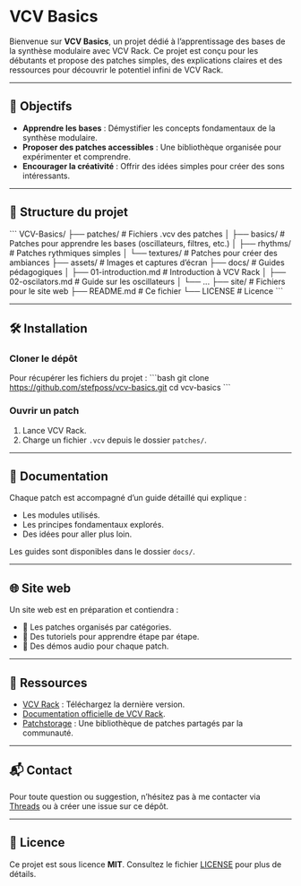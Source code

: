 # VCV Basics

Bienvenue sur **VCV Basics**, un projet dédié à l’apprentissage des bases de la synthèse modulaire avec VCV Rack. Ce projet est conçu pour les débutants et propose des patches simples, des explications claires et des ressources pour découvrir le potentiel infini de VCV Rack.

---

## 🌟 Objectifs

- **Apprendre les bases** : Démystifier les concepts fondamentaux de la synthèse modulaire.
- **Proposer des patches accessibles** : Une bibliothèque organisée pour expérimenter et comprendre.
- **Encourager la créativité** : Offrir des idées simples pour créer des sons intéressants.

---

## 📂 Structure du projet

\```
VCV-Basics/
├── patches/                # Fichiers .vcv des patches
│   ├── basics/             # Patches pour apprendre les bases (oscillateurs, filtres, etc.)
│   ├── rhythms/            # Patches rythmiques simples
│   └── textures/           # Patches pour créer des ambiances
├── assets/                 # Images et captures d’écran
├── docs/                   # Guides pédagogiques
│   ├── 01-introduction.md  # Introduction à VCV Rack
│   ├── 02-oscilators.md    # Guide sur les oscillateurs
│   └── ...
├── site/                   # Fichiers pour le site web
├── README.md               # Ce fichier
└── LICENSE                 # Licence
\```

---

## 🛠️ Installation

### Cloner le dépôt
Pour récupérer les fichiers du projet :
\```bash
git clone https://github.com/stefposs/vcv-basics.git
cd vcv-basics
\```

### Ouvrir un patch
1. Lance VCV Rack.
2. Charge un fichier `.vcv` depuis le dossier `patches/`.

---

## 📖 Documentation

Chaque patch est accompagné d’un guide détaillé qui explique :
- Les modules utilisés.
- Les principes fondamentaux explorés.
- Des idées pour aller plus loin.

Les guides sont disponibles dans le dossier `docs/`.

---

## 🌐 Site web

Un site web est en préparation et contiendra :
- 📂 Les patches organisés par catégories.
- 📜 Des tutoriels pour apprendre étape par étape.
- 🎵 Des démos audio pour chaque patch.

---

## 🔗 Ressources

- [VCV Rack](https://vcvrack.com/) : Téléchargez la dernière version.
- [Documentation officielle de VCV Rack](https://vcvrack.com/manual).
- [Patchstorage](https://patchstorage.com/) : Une bibliothèque de patches partagés par la communauté.

---

## 📬 Contact

Pour toute question ou suggestion, n’hésitez pas à me contacter via [Threads](https://www.threads.net/@lepossam) ou à créer une issue sur ce dépôt.

---

## 📜 Licence

Ce projet est sous licence **MIT**. Consultez le fichier [LICENSE](LICENSE) pour plus de détails.
